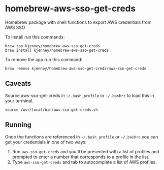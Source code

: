 # homebrew-aws-sso-get-creds
Homebrew package with shell functions to export AWS credentials from AWS SSO

To install run this commands:

```
brew tap kjenney/homebrew-aws-sso-get-creds
brew install kjenney/homebrew-aws-sso-get-creds
```

To remove the app run this command:

`brew remove kjenney/homebrew-aws-sso-get-creds/aws-sso-get-creds`

## Caveats

Source aws-sso-get-creds in `~/.bash_profile` or `~/.bashrc` to load this in your terminal.

`source /usr/local/bin/aws-sso-get-creds.sh`

## Running

Once the functions are referenced in `~/.bash_profile` or `~/.bashrc` you can get your credentials in one of two ways:

1. Run `aws-sso-get-creds` and you'll be presented with a list of profiles and prompted to enter a number that corresponds to a profile in the list.
2. Type `aws-sso-get-creds` and tab to autocomplete a list of AWS profiles.

